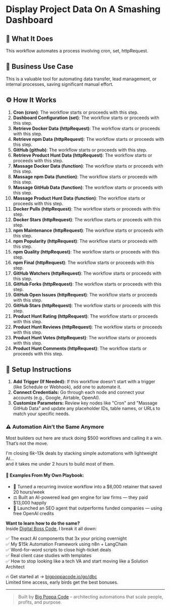 # Display Project Data On A Smashing Dashboard

## 🚀 What It Does
This workflow automates a process involving cron, set, httpRequest.

## 💼 Business Use Case
This is a valuable tool for automating data transfer, lead management, or internal processes, saving significant manual effort.

## ⚙️ How It Works
1. **Cron (cron)**: The workflow starts or proceeds with this step.
2. **Dashboard Configuration (set)**: The workflow starts or proceeds with this step.
3. **Retrieve Docker Data (httpRequest)**: The workflow starts or proceeds with this step.
4. **Retrieve npm Data (httpRequest)**: The workflow starts or proceeds with this step.
5. **GitHub (github)**: The workflow starts or proceeds with this step.
6. **Retrieve Product Hunt Data (httpRequest)**: The workflow starts or proceeds with this step.
7. **Massage Docker Data (function)**: The workflow starts or proceeds with this step.
8. **Massage npm Data (function)**: The workflow starts or proceeds with this step.
9. **Massage GitHub Data (function)**: The workflow starts or proceeds with this step.
10. **Massage Product Hunt Data (function)**: The workflow starts or proceeds with this step.
11. **Docker Pulls (httpRequest)**: The workflow starts or proceeds with this step.
12. **Docker Stars (httpRequest)**: The workflow starts or proceeds with this step.
13. **npm Maintenance (httpRequest)**: The workflow starts or proceeds with this step.
14. **npm Popularity (httpRequest)**: The workflow starts or proceeds with this step.
15. **npm Quality (httpRequest)**: The workflow starts or proceeds with this step.
16. **npm Final (httpRequest)**: The workflow starts or proceeds with this step.
17. **GitHub Watchers (httpRequest)**: The workflow starts or proceeds with this step.
18. **GitHub Forks (httpRequest)**: The workflow starts or proceeds with this step.
19. **GitHub Open Issues  (httpRequest)**: The workflow starts or proceeds with this step.
20. **GitHub Stars (httpRequest)**: The workflow starts or proceeds with this step.
21. **Product Hunt Rating (httpRequest)**: The workflow starts or proceeds with this step.
22. **Product Hunt Reviews (httpRequest)**: The workflow starts or proceeds with this step.
23. **Product Hunt Votes (httpRequest)**: The workflow starts or proceeds with this step.
24. **Product Hunt Comments (httpRequest)**: The workflow starts or proceeds with this step.

## 🔧 Setup Instructions
1. **Add Trigger (If Needed):** If this workflow doesn't start with a trigger (like Schedule or Webhook), add one to automate it.
2. **Connect Credentials:** Go through each node and connect your accounts (e.g., Google, Airtable, OpenAI).
3. **Customize Parameters:** Review key nodes like "Cron" and "Massage GitHub Data" and update any placeholder IDs, table names, or URLs to match your specific needs.

### ⚠️ Automation Ain’t the Same Anymore

Most builders out here are stuck doing $500 workflows and calling it a win.  
That’s not the move.  

I'm closing $6k–$13k deals by stacking simple automations with lightweight AI...  
and it takes me under 2 hours to build most of them.

#### 🧠 Examples From My Own Playbook:
- 🔁 Turned a recurring invoice workflow into a $6,000 retainer that saved 20 hours/week  
- ⚖️ Built an AI-powered lead gen engine for law firms — they paid $13,000 happily  
- 🚀 Launched an SEO agent that outperforms funded companies — using free OpenAI credits  

**Want to learn how to do the same?**  
Inside [Digital Boss Code](https://bigpoppacode.io/go/dbc), I break it all down:

✅ The exact AI components that 3x your pricing overnight  
✅ My $15k Automation Framework using n8n + LangChain  
✅ Word-for-word scripts to close high-ticket deals  
✅ Real client case studies with templates  
✅ How to stop looking like a tech VA and start moving like a Solution Architect  

🔥 Get started at → [bigpoppacode.io/go/dbc](https://bigpoppacode.io/go/dbc)  
Limited time access, early birds get the best bonuses.

---

> Built by [Big Poppa Code](https://bigpoppacode.io) – architecting automations that scale people, profits, and purpose.
